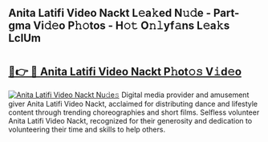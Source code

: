 ## Anita Latifi Video Nackt L𝚎a𝚔ed N𝚞𝚍e - Part-gma Vi𝚍𝚎o P𝚑𝚘tos - H𝚘𝚝 O𝚗𝚕yf𝚊ns L𝚎a𝚔s LclUm

# <h2><a href="http://kfd36b.oniu.top/?m=Anita+Latifi+Video+Nackt">🔗👉 🔴 Anita Latifi Video Nackt P𝚑ot𝚘𝚜 V𝚒d𝚎o</a></h2>

[![Anita Latifi Video Nackt Nu𝚍e𝚜](https://i.imgur.com/0qMVB7G.gif)](http://kfd36b.oniu.top/?m=Anita+Latifi+Video+Nackt)
Digital media provider and amusement giver Anita Latifi Video Nackt, acclaimed for distributing dance and lifestyle content through trending choreographies and short films. Selfless volunteer Anita Latifi Video Nackt, recognized for their generosity and dedication to volunteering their time and skills to help others.  

